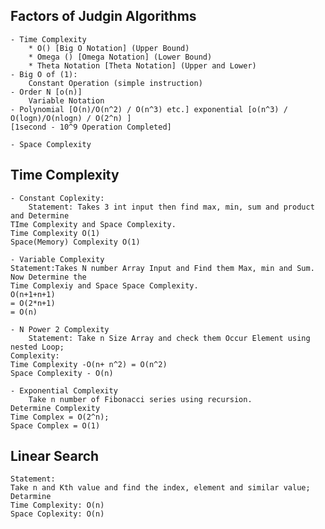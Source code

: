 ## Factors of Judgin Algorithms
    - Time Complexity
        * O() [Big O Notation] (Upper Bound)
        * Omega () [Omega Notation] (Lower Bound)
        * Theta Notation [Theta Notation] (Upper and Lower)
    - Big O of (1):
        Constant Operation (simple instruction)
    - Order N [o(n)]
        Variable Notation
    - Polynomial [O(n)/O(n^2) / O(n^3) etc.] exponential [o(n^3) / O(logn)/O(nlogn) / O(2^n) ]
    [1second - 10^9 Operation Completed]

    - Space Complexity


## Time Complexity
    - Constant Coplexity:
        Statement: Takes 3 int input then find max, min, sum and product and Determine
    TIme Complexity and Space Complexity.
    Time Complexity O(1)
    Space(Memory) Complexity O(1)

    - Variable Complexity
    Statement:Takes N number Array Input and Find them Max, min and Sum. Now Determine the
    Time Complexiy and Space Space Complexity.
    O(n+1+n+1)
    = O(2*n+1)
    = O(n)

    - N Power 2 Complexity
        Statement: Take n Size Array and check them Occur Element using nested Loop;
    Complexity:
    Time Complexity -O(n+ n^2) = O(n^2)
    Space Complexity - O(n)

    - Exponential Complexity
        Take n number of Fibonacci series using recursion.
    Determine Complexity
    Time Complex = O(2^n);
    Space Complex = O(1)

## Linear Search
    Statement:
    Take n and Kth value and find the index, element and similar value;
    Detarmine
    Time Complexity: O(n)
    Space Coplexity: O(n)
